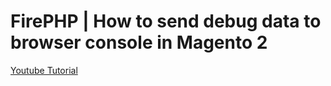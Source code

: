 # FirePHP | How to send debug data to browser console in Magento 2

[Youtube Tutorial](https://youtu.be/-lKEpXxPWrA)
